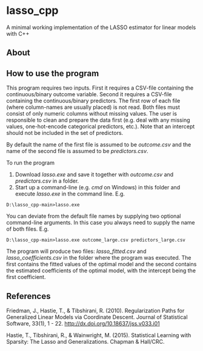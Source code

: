 # lasso_cpp
A minimal working implementation of the LASSO estimator for linear models with C++

## About



## How to use the program 

This program requires two inputs. First it requires a CSV-file containing the continuous/binary outcome variable. Second it requires a CSV-file containing the continuous/binary predictors. The first row of each file (where column-names are usually placed) is not read. Both files must consist of only numeric columns without missing values. The user is responsible to clean and prepare the data first (e.g. deal with any missing values, one-hot-encode categorical predictors, etc.). Note that an intercept should not be included in the set of predictors.

By default the name of the first file is assumed to be *outcome.csv* and the name of the second file is assumed to be *predictors.csv*.

To run the program
1. Download *lasso.exe* and save it together with *outcome.csv* and *predictors.csv* in a folder.
2. Start up a command-line (e.g. *cmd* on Windows) in this folder and execute *lasso.exe* in the command line. E.g.
```shell
D:\lasso_cpp-main>lasso.exe
```

You can deviate from the default file names by supplying two optional command-line arguments. In this case you always need to supply the name of both files. E.g.
```shell
D:\lasso_cpp-main>lasso.exe outcome_large.csv predictors_large.csv
```

The program will produce two files: *lasso_fitted.csv* and *lasso_coefficients.csv* in the folder where the program was executed.
The first contains the fitted values of the optimal model and the second contains the estimated coefficients of the optimal model, with the intercept being the first coefficient.

## References

Friedman, J., Hastie, T., & Tibshirani, R. (2010). Regularization Paths for Generalized Linear Models via Coordinate Descent. Journal of Statistical Software, 33(1), 1 - 22. http://dx.doi.org/10.18637/jss.v033.i01

Hastie, T., Tibshirani, R., & Wainwright, M. (2015). Statistical Learning with Sparsity: The Lasso and Generalizations. Chapman & Hall/CRC.
